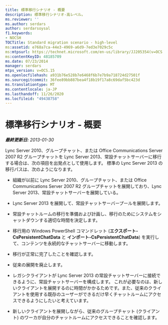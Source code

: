 ```yaml
---
title: 標準移行シナリオ - 概要
description: 標準移行シナリオ-高レベル。
ms.reviewer: ''
ms.author: serdars
author: serdarsoysal
f1.keywords:
- NOCSH
TOCTitle: Standard migration scenario - high-level
ms:assetid: e768a7ca-44e3-4969-a6d9-7ed3e7029c5c
ms:mtpsurl: https://technet.microsoft.com/en-us/library/JJ205354(v=OCS.15)
ms:contentKeyID: 48185709
ms.date: 07/23/2014
manager: serdars
mtps_version: v=OCS.15
ms.openlocfilehash: a931b76e528b7e6468f6b7e7b9a718724d27501f
ms.sourcegitcommit: 36fee89bb887bea4f18b19f17a8c69daf5bc423d
ms.translationtype: MT
ms.contentlocale: ja-JP
ms.lasthandoff: 11/26/2020
ms.locfileid: "49438758"
---
```

# <a name="standard-migration-scenario---high-level"></a>標準移行シナリオ - 概要

<div data-xmlns="http://www.w3.org/1999/xhtml">

<div class="topic" data-xmlns="http://www.w3.org/1999/xhtml" data-msxsl="urn:schemas-microsoft-com:xslt" data-cs="https://msdn.microsoft.com/">

<div data-asp="https://msdn2.microsoft.com/asp">



</div>

<div id="mainSection">

<div id="mainBody">

<span> </span>

_**最終更新日:** 2013-01-30_

Lync Server 2010、グループチャット、または Office Communications Server 2007 R2 グループチャットを Lync Server 2013、常設チャットサーバーに移行する場合は、次の項目を出発点として使用します。 標準の Lync Server 2013 の移行パスは、次のようになります。

  - 組織が以前に Lync Server 2010、グループチャット、または Office Communications Server 2007 R2 グループチャットを展開しており、Lync Server 2013、常設チャットサーバーを展開している。

  - Lync Server 2013 を展開して、常設チャットサーバープールを展開します。

  - 常設チャットルームの移行を準備および計画し、移行のためにシステムをシャットダウンする適切な時間を決定します。

  - 移行用の Windows PowerShell コマンドレット (**エクスポート-CsPersistentChatData** と **インポート-CsPersistentChatData**) を実行して、コンテンツを永続的なチャットサーバーに移動します。

  - 移行が正常に完了したことを確認します。

  - 従来の展開を廃止します。

  - レガシクライアントが Lync Server 2013 の常設チャットサーバーに接続できるように、常設チャットサーバーを構成します。 これが必要なのは、新しいクライアントを展開するのに時間がかかるためです。また、従来のクライアントを使用する既存のユーザーができるだけ早くチャットルームにアクセスできるようにしたいと考えています。

  - 新しいクライアントを展開しながら、従来のグループチャット (クライアント) のワーカが自分のチャットルームにアクセスできることを確認します。

</div>

<span> </span>

</div>

</div>

</div>

